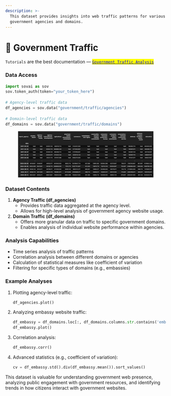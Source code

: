 ```yaml
---
description: >-
  This dataset provides insights into web traffic patterns for various U.S.
  government agencies and domains.
---
```


# 🚥 Government Traffic

`Tutorials` are the best documentation — [<mark style="color:blue;">`Government Traffic Analysis`</mark>](https://colab.research.google.com/github/sovai-research/sovai-public/blob/main/notebooks/datasets/Government%20Internet.ipynb)

### Data Access

```python
import sovai as sov
sov.token_auth(token="your_token_here")

# Agency-level traffic data
df_agencies = sov.data("government/traffic/agencies")

# Domain-level traffic data
df_domains = sov.data("government/traffic/domains")
```

<figure><img src="../../.gitbook/assets/image (116).png" alt=""><figcaption></figcaption></figure>

### Dataset Contents

1. **Agency Traffic (df\_agencies)**
   * Provides traffic data aggregated at the agency level.
   * Allows for high-level analysis of government agency website usage.
2. **Domain Traffic (df\_domains)**
   * Offers more granular data on traffic to specific government domains.
   * Enables analysis of individual website performance within agencies.

### Analysis Capabilities

* Time series analysis of traffic patterns
* Correlation analysis between different domains or agencies
* Calculation of statistical measures like coefficient of variation
* Filtering for specific types of domains (e.g., embassies)

### Example Analyses

1.  Plotting agency-level traffic:

    ```python
    df_agencies.plot()
    ```
2.  Analyzing embassy website traffic:

    ```python
    df_embassy = df_domains.loc[:, df_domains.columns.str.contains('embassy', case=False)]
    df_embassy.plot()
    ```
3.  Correlation analysis:

    ```python
    df_embassy.corr()
    ```
4.  Advanced statistics (e.g., coefficient of variation):

    ```python
    cv = df_embassy.std().div(df_embassy.mean()).sort_values()
    ```

This dataset is valuable for understanding government web presence, analyzing public engagement with government resources, and identifying trends in how citizens interact with government websites.

